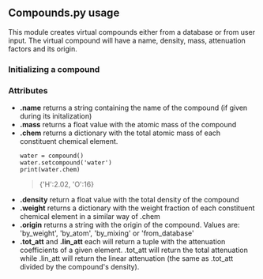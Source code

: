 ## Compounds.py usage

This module creates virtual compounds either from a database or from user input.
The virtual compound will have a name, density, mass, attenuation factors and its origin.

### Initializing a compound



### Attributes

* **.name**
  returns a string containing the name of the compound (if given during its initalization)
* **.mass**
  returns a float value with the atomic mass of the compound
* **.chem**
  returns a dictionary with the total atomic mass of each constituent chemical element.
  ```
  water = compound()
  water.setcompound('water')
  print(water.chem)
  ```
  > {'H':2.02, 'O':16}
* **.density**
  return a float value with the total density of the compound
* **.weight**
  returns a dictionary with the weight fraction of each constituent chemical element in a similar way of .chem
* **.origin**
  returns a string with the origin of the compound. Values are: 'by_weight', 'by_atom', 'by_mixing' or 'from_database'
* **.tot_att** and **.lin_att**
  each will return a tuple with the attenuation coefficients of a given element. .tot_att will return the total attenuation while .lin_att will return the linear attenuation (the same as .tot_att divided by the compound's density).
